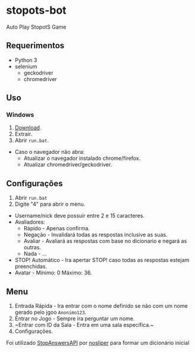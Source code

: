 # stopots-bot
Auto Play StopotS Game

## Requerimentos
* Python 3
* selenium
  * geckodriver
  * chromedriver

## Uso
### Windows
1. [Download](https://github.com/Lucas8x/stopots-bot/archive/master.zip).
2. Extrair.
3. Abrir `run.bat`.

* Caso o navegador não abra:
  * Atualizar o navegador instalado chrome/firefox.
  * Atualizar chromedriver/geckodriver.

## Configurações
1. Abrir `run.bat`
2. Digite "4" para abrir o menu.

* Username/nick deve possuir entre 2 e 15 caracteres.
* Avaliadores:
  * Rápido - Apenas confirma.
  * Negação - Invalidará todas as respostas inclusive as suas.
  * Avaliar - Avaliará as respostas com base no dicionario e negará as outras.
  * Nada - ...
* STOP! Automático - Ira apertar STOP! caso todas as respostas estejam preenchidas.
* Avatar - Mínimo: 0 Máximo: 36.

## Menu
1. Entrada Rápida - Ira entrar com o nome definido se não com um nome gerado pelo jgoo `Anonimo123`.
2. Entrar no Jogo - Sempre ira perguntar um nome.
3. ~Entrar com ID da Sala - Entra em uma sala específica.~
4. Configurações.


Foi utilizado [StopAnswersAPI](https://github.com/nosliper/StopAnswersAPI) por [nosliper](https://github.com/nosliper) para formar um dicionário inicial
